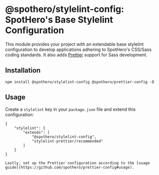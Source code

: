 # @spothero/stylelint-config: SpotHero's Base Stylelint Configuration
This module provides your project with an extendable base stylelint configuration to develop applications adhering to SpotHero's CSS/Sass coding standards. It also adds [Prettier](https://prettier.io/) support for Sass development.

## Installation
`npm install @spothero/stylelint-config @spothero/prettier-config -D`

## Usage
Create a `stylelint` key in your `package.json` file and extend this configuration:

```
{
    "stylelint": {
        "extends": [
            "@spothero/stylelint-config",
            "stylelint-prettier/recommended"
        ]
    }
}

Lastly, set up the Prettier configuration according to the [usage guide](https://github.com/spothero/prettier-config#usage).
